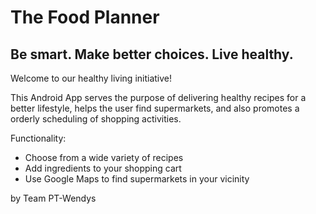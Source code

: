 # The Food Planner

## Be smart. Make better choices. Live healthy.

Welcome to our healthy living initiative!

This Android App serves the purpose of delivering healthy recipes for a better lifestyle, helps the user find supermarkets, and also promotes a orderly scheduling of shopping activities.

Functionality:
- Choose from a wide variety of recipes
- Add ingredients to your shopping cart
- Use Google Maps to find supermarkets in your vicinity


by Team PT-Wendys
